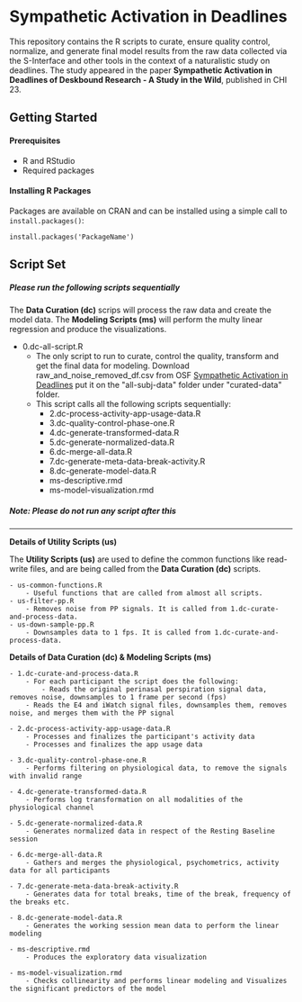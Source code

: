 # Sympathetic Activation in Deadlines
This repository contains the R scripts to curate, ensure quality control, normalize, and generate final model results from the raw data collected
via the S-Interface and other tools in the context of a naturalistic study on deadlines. The study appeared in the paper **Sympathetic Activation in Deadlines of Deskbound Research - A Study in the Wild**, published in CHI 23.


## Getting Started

#### Prerequisites
- R and RStudio
- Required packages

#### Installing R Packages
Packages are available on CRAN and can be installed using a simple call to `install.packages()`:

    install.packages('PackageName')
	
	
## Script Set
##### Please run the following scripts sequentially

The **Data Curation (dc)** scrips will process the raw data and create the model data. The **Modeling Scripts (ms)** will perform the multy linear regression and produce the visualizations.

- 0.dc-all-script.R
    - The only script to run to curate, control the quality, transform and get the final data for modeling. 
    Download raw_and_noise_removed_df.csv from OSF [Sympathetic Activation in Deadlines](https://osf.io/46x7w/) put it on the "all-subj-data" folder under "curated-data" folder.
    - This script calls all the following scripts sequentially:
    	- 2.dc-process-activity-app-usage-data.R
    	- 3.dc-quality-control-phase-one.R
    	- 4.dc-generate-transformed-data.R
    	- 5.dc-generate-normalized-data.R
    	- 6.dc-merge-all-data.R
    	- 7.dc-generate-meta-data-break-activity.R
    	- 8.dc-generate-model-data.R
    	- ms-descriptive.rmd
    	- ms-model-visualization.rmd


##### Note: Please do not run any script after this
-------------------------------------------------------------------------------------------------------------
**Details of Utility Scripts (us)**

The **Utility Scripts (us)** are used to define the common functions like read-write files, and are being called from the **Data Curation (dc)** scripts.  

	- us-common-functions.R
	    - Useful functions that are called from almost all scripts.
	- us-filter-pp.R
	    - Removes noise from PP signals. It is called from 1.dc-curate-and-process-data.
	- us-down-sample-pp.R
	    - Downsamples data to 1 fps. It is called from 1.dc-curate-and-process-data.
	    
	    
**Details of Data Curation (dc) & Modeling Scripts (ms)**

	- 1.dc-curate-and-process-data.R
	    - For each participant the script does the following:
	    	- Reads the original perinasal perspiration signal data, removes noise, downsamples to 1 frame per second (fps)
		- Reads the E4 and iWatch signal files, downsamples them, removes noise, and merges them with the PP signal

	- 2.dc-process-activity-app-usage-data.R
	    - Processes and finalizes the participant's activity data
	    - Processes and finalizes the app usage data

	- 3.dc-quality-control-phase-one.R
	    - Performs filtering on physiological data, to remove the signals with invalid range
	
	- 4.dc-generate-transformed-data.R
	    - Performs log transformation on all modalities of the physiological channel
	
	- 5.dc-generate-normalized-data.R
	    - Generates normalized data in respect of the Resting Baseline session
	
	- 6.dc-merge-all-data.R
	    - Gathers and merges the physiological, psychometrics, activity data for all participants
	    
	- 7.dc-generate-meta-data-break-activity.R
	    - Generates data for total breaks, time of the break, frequency of the breaks etc.
	
	- 8.dc-generate-model-data.R
	    - Generates the working session mean data to perform the linear modeling
	
	- ms-descriptive.rmd
	    - Produces the exploratory data visualization
	
	- ms-model-visualization.rmd
	    - Checks collinearity and performs linear modeling and Visualizes the significant predictors of the model
